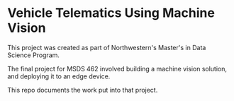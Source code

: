 # Vehicle Telematics Using Machine Vision

This project was created as part of Northwestern's Master's in Data Science Program.

The final project for MSDS 462 involved building a machine vision solution, and deploying it to an edge device.

This repo documents the work put into that project.
